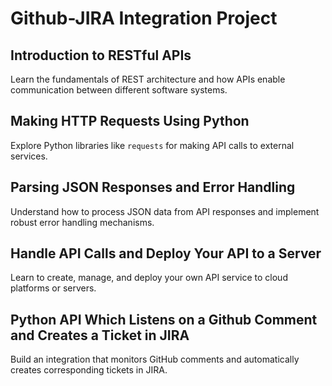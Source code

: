 # Github-JIRA Integration Project

## Introduction to RESTful APIs
Learn the fundamentals of REST architecture and how APIs enable communication between different software systems.

## Making HTTP Requests Using Python
Explore Python libraries like `requests` for making API calls to external services.

## Parsing JSON Responses and Error Handling
Understand how to process JSON data from API responses and implement robust error handling mechanisms.

## Handle API Calls and Deploy Your API to a Server
Learn to create, manage, and deploy your own API service to cloud platforms or servers.

## Python API Which Listens on a Github Comment and Creates a Ticket in JIRA
Build an integration that monitors GitHub comments and automatically creates corresponding tickets in JIRA.
